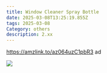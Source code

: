 ```yaml
---
title: Window Cleaner Spray Bottle
date: 2025-03-08T13:25:19.855Z
tags: 2025-03-08
Category: others
description: 2.xx
---
```

https://amzlink.to/az064uzC1pbR3  ad <!--StartFragment-->

![](https://m.media-amazon.com/images/I/71+CsG1Y2RL._AC_SL1500_.jpg)

<!--EndFragment-->